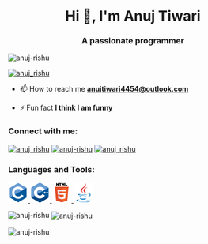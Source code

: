 <h1 align="center">Hi 👋, I'm Anuj Tiwari</h1>
<h3 align="center">A passionate programmer</h3>

<p align="left"> <img src="https://komarev.com/ghpvc/?username=anuj-rishu&label=Profile%20views&color=0e75b6&style=flat" alt="anuj-rishu" /> </p>

<p align="left"> <a href="https://twitter.com/anuj_rishu" target="blank"><img src="https://img.shields.io/twitter/follow/anuj_rishu?logo=twitter&style=for-the-badge" alt="anuj_rishu" /></a> </p>

- 📫 How to reach me **anujtiwari4454@outlook.com**

- ⚡ Fun fact **I think I am funny**

<h3 align="left">Connect with me:</h3>
<p align="left">
<a href="https://twitter.com/anuj_rishu" target="blank"><img align="center" src="https://raw.githubusercontent.com/rahuldkjain/github-profile-readme-generator/master/src/images/icons/Social/twitter.svg" alt="anuj_rishu" height="30" width="40" /></a>
<a href="https://linkedin.com/in/anuj-rishu" target="blank"><img align="center" src="https://raw.githubusercontent.com/rahuldkjain/github-profile-readme-generator/master/src/images/icons/Social/linked-in-alt.svg" alt="anuj-rishu" height="30" width="40" /></a>
<a href="https://instagram.com/anuj_rishu" target="blank"><img align="center" src="https://raw.githubusercontent.com/rahuldkjain/github-profile-readme-generator/master/src/images/icons/Social/instagram.svg" alt="anuj_rishu" height="30" width="40" /></a>
</p>

<h3 align="left">Languages and Tools:</h3>
<p align="left"> <a href="https://www.cprogramming.com/" target="_blank" rel="noreferrer"> <img src="https://raw.githubusercontent.com/devicons/devicon/master/icons/c/c-original.svg" alt="c" width="40" height="40"/> </a> <a href="https://www.w3schools.com/cpp/" target="_blank" rel="noreferrer"> <img src="https://raw.githubusercontent.com/devicons/devicon/master/icons/cplusplus/cplusplus-original.svg" alt="cplusplus" width="40" height="40"/> </a> <a href="https://www.w3.org/html/" target="_blank" rel="noreferrer"> <img src="https://raw.githubusercontent.com/devicons/devicon/master/icons/html5/html5-original-wordmark.svg" alt="html5" width="40" height="40"/> </a> <a href="https://www.java.com" target="_blank" rel="noreferrer"> <img src="https://raw.githubusercontent.com/devicons/devicon/master/icons/java/java-original.svg" alt="java" width="40" height="40"/> </a> </p>

<p><img align="left" src="https://github-readme-stats.vercel.app/api/top-langs?username=anuj-rishu&show_icons=true&locale=en&layout=compact" alt="anuj-rishu" /></p>

<p>&nbsp;<img align="center" src="https://github-readme-stats.vercel.app/api?username=anuj-rishu&show_icons=true&locale=en" alt="anuj-rishu" /></p>

<p><img align="center" src="https://github-readme-streak-stats.herokuapp.com/?user=anuj-rishu&" alt="anuj-rishu" /></p>
